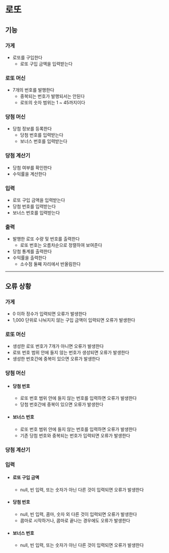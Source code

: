 # 로또

## 기능

### 가게

- 로또를 구입한다
    - 로또 구입 금액을 입력받는다

### 로또 머신

- 7개의 번호를 발행한다
    - 중복되는 번호가 발행되서는 안된다
    - 로또의 숫자 범위는 1 ~ 45까지이다

### 당첨 머신

- 당첨 정보를 등록한다
    - 당첨 번호를 입력받는다
    - 보너스 번호를 입력받는다

### 당첨 계산기

- 당첨 여부를 확인한다
- 수익률을 계산한다

### 입력

- 로또 구입 금액을 입력받는다
- 당첨 번호를 입력받는다
- 보너스 번호를 입력받는다

### 출력

- 발행한 로또 수량 및 번호를 출력한다
    - 로또 번호는 오름차순으로 정렬하여 보여준다
- 당첨 통계를 출력한다
- 수익률을 출력한다
    - 소수점 둘째 자리에서 반올림한다

---

## 오류 상황

### 가게

- 0 이하 정수가 입력되면 오류가 발생한다
- 1,000 단위로 나눠지지 않는 구입 금액이 입력되면 오류가 발생한다

### 로또 머신

- 생성한 로또 번호가 7개가 아니면 오류가 발생한다
- 로또 번호 범위 안에 들지 않는 번호가 생성되면 오류가 발생한다
- 생성한 번호간에 중복이 있으면 오류가 발생한다

### 당첨 머신

- #### 당첨 번호
    - 로또 번호 범위 안에 들지 않는 번호를 입력하면 오류가 발생한다
    - 당첨 번호간에 중복이 있으면 오류가 발생한다
- #### 보너스 번호
    - 로또 번호 범위 안에 들지 않는 번호를 입력하면 오류가 발생한다
    - 기존 당첨 번호와 중복되는 번호가 입력되면 오류가 발생한다

### 당첨 계산기

### 입력

- #### 로또 구입 금액
    - null, 빈 입력, 또는 숫자가 아닌 다른 것이 입력되면 오류가 발생한다
- #### 당첨 번호
    - null, 빈 입력, 콤마, 숫자 외 다른 것이 입력되면 오류가 발생한다
    - 콤마로 시작하거나, 콤마로 끝나는 경우에도 오류가 발생한다

- #### 보너스 번호
    - null, 빈 입력, 또는 숫자가 아닌 다른 것이 입력되면 오류가 발생한다
